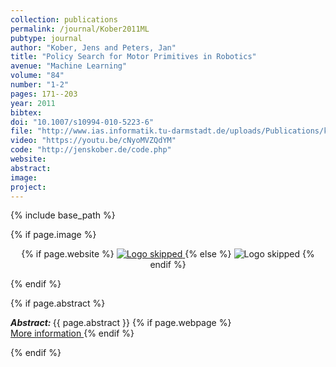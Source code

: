 ```yaml
---
collection: publications
permalink: /journal/Kober2011ML
pubtype: journal
author: "Kober, Jens and Peters, Jan"
title: "Policy Search for Motor Primitives in Robotics"
avenue: "Machine Learning"
volume: "84"
number: "1-2"
pages: 171--203
year: 2011
bibtex: 
doi: "10.1007/s10994-010-5223-6"
file: "http://www.ias.informatik.tu-darmstadt.de/uploads/Publications/kober_MACH_2011.pdf"
video: "https://youtu.be/cNyoMVZQdYM"
code: "http://jenskober.de/code.php"
website: 
abstract: 
image: 
project: 
---
```

{% include base_path %}

{% if page.image %}
<p align="center">
{% if page.website %}
<a href="{{ page.website }}"> <img src="{{  page.image }}" alt="Logo skipped" style="max-height:200px"/> </a>
{% else %}
<img src="{{  page.image }}" alt="Logo skipped" />
{% endif %}
</p>
{% endif %}

{% if page.abstract %}
<p> <strong> <em> Abstract: </em> </strong> {{ page.abstract }}
    {% if page.webpage %}
        <a href="{{ page.website}}"> <br> More information </a>
    {% endif %}
</p>
{% endif %}
